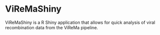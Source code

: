 # ViReMaShiny
ViReMaShiny is a R Shiny application that allows for quick analysis of viral recombination data from the ViReMa pipeline.
